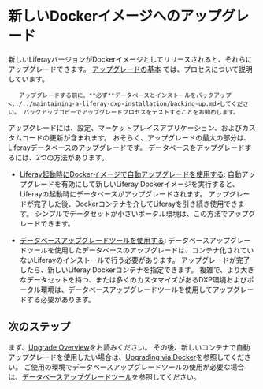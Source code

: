 # 新しいDockerイメージへのアップグレード

新しいLiferayバージョンがDockerイメージとしてリリースされると、それらにアップグレードできます。 [アップグレードの基本](../../upgrading-liferay/upgrade-basics.md) では、プロセスについて説明しています。

```{important}
   アップグレードする前に、**必ず**データベースとインストールをバックアップ<../../maintaining-a-liferay-dxp-installation/backing-up.md>してください。 バックアップコピーでアップグレードプロセスをテストすることをお勧めします。
```

アップグレードには、設定、マーケットプレイスアプリケーション、およびカスタムコードの更新が含まれます。 おそらく、アップグレードの最大の部分は、Liferayデータベースのアップグレードです。 データベースをアップグレードするには、2つの方法があります。

* [Liferay起動時にDockerイメージで自動アップグレードを使用する](../../upgrading-liferay/upgrade-basics/upgrading-via-docker.md): 自動アップグレードを有効にして新しいLiferay Dockerイメージを実行すると、Liferayの起動時にデータベースがアップグレードされます。 アップグレードが完了した後、Dockerコンテナを介してLiferayを引き続き使用できます。 シンプルでデータセットが小さいポータル環境は、この方法でアップグレードできます。

* [データベースアップグレードツールを使用する](../../upgrading-liferay/upgrade-basics/using-the-database-upgrade-tool.md): データベースアップグレードツールを使用したデータベースのアップグレードは、コンテナ化されていないLiferayのインストールで行う必要があります。 アップグレードが完了したら、新しいLiferay Dockerコンテナを指定できます。 複雑で、より大きなデータセットを持つ、または多くのカスタマイズがあるDXP環境およびポータル環境は、データベースアップグレードツールを使用してアップグレードする必要があります。

<a name="whats-next" />

<a name="whats-next" />

## 次のステップ

まず、[Upgrade Overview](../../upgrading-liferay/upgrade-basics/upgrade-overview.md)をお読みください。 その後、新しいコンテナで自動アップグレードを使用したい場合は、[Upgrading via Docker](../../upgrading-liferay/upgrade-basics/upgrading-via-docker.md)を参照してください。 ご使用の環境でデータベースアップグレードツールの使用が必要な場合は、[データベースアップグレードツール](../../upgrading-liferay/upgrade-basics/using-the-database-upgrade-tool.md)を参照してください。
